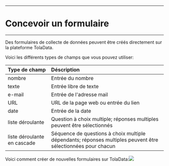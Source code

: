 ****
# Concevoir un formulaire
---

Des formulaires de collecte de données peuvent être créés directement sur la plateforme TolaData.

Voici les différents types de champs que vous pouvez utiliser:  

| Type de champ | Déscription |
| :--- | :--- |
| nombre | Entrée du nombre |
| texte | Entrée libre de texte |
| e-mail | Entrée de l'adresse mail |
| URL | URL de la page web ou entrée du lien |
| date | Entrée de la date |
| liste déroulante | Question à choix multiple; réponses multiples peuvent être sélectionnés |
| liste déroulante en cascade | Séquence de questions à choix multiple dépendants; réponses multiples peuvent être sélectionnées pour chacun |

Voici comment créer de nouvelles formulaires sur TolaData:![](https://lh5.googleusercontent.com/0qJS5zyzrT7ord3Oc3tarAnSnmUYckKTgd2OlGRQ2_ajzb5DFWJ-q6tyvWPCLYnfDmvRPRmLkrgTHwZLU7meFc29bq1wWww3rghMkDblwqKHG5OUDFP0udjuM-Zfn1B4QJT6sMEk)

